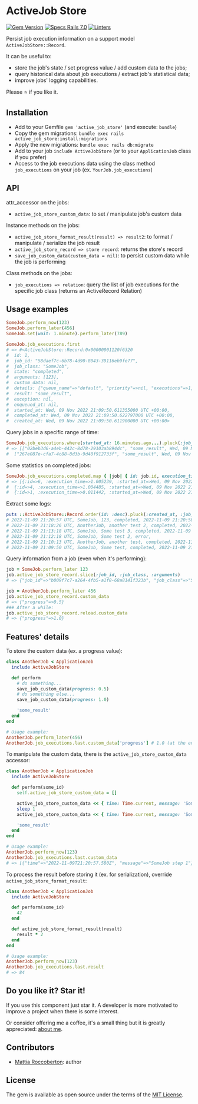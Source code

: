 # ActiveJob Store

[![Gem Version](https://badge.fury.io/rb/active_job_store.svg)](https://badge.fury.io/rb/active_job_store)
[![Specs Rails 7.0](https://github.com/blocknotes/active_job_store/actions/workflows/specs_70.yml/badge.svg)](https://github.com/blocknotes/active_job_store/actions/workflows/specs_70.yml)
[![Linters](https://github.com/blocknotes/active_job_store/actions/workflows/linters.yml/badge.svg)](https://github.com/blocknotes/active_job_store/actions/workflows/linters.yml)

Persist job execution information on a support model `ActiveJobStore::Record`.

It can be useful to:
- store the job's state / set progress value / add custom data to the jobs;
- query historical data about job executions / extract job's statistical data;
- improve jobs' logging capabilities.

Please ⭐ if you like it.

## Installation

- Add to your Gemfile `gem 'active_job_store'` (and execute: `bundle`)
- Copy the gem migrations: `bundle exec rails active_job_store:install:migrations`
- Apply the new migrations: `bundle exec rails db:migrate`
- Add to your job `include ActiveJobStore` (or to your `ApplicationJob` class if you prefer)
- Access to the job executions data using the class method `job_executions` on your job (ex. `YourJob.job_executions`)

## API

attr_accessor on the jobs:
- `active_job_store_custom_data`: to set / manipulate job's custom data

Instance methods on the jobs:
- `active_job_store_format_result(result) => result2`: to format / manipulate / serialize the job result
- `active_job_store_record => store record`: returns the store's record
- `save_job_custom_data(custom_data = nil)`: to persist custom data while the job is performing

Class methods on the jobs:
- `job_executions => relation`: query the list of job executions for the specific job class (returns an ActiveRecord Relation)

## Usage examples

```rb
SomeJob.perform_now(123)
SomeJob.perform_later(456)
SomeJob.set(wait: 1.minute).perform_later(789)

SomeJob.job_executions.first
# => #<ActiveJobStore::Record:0x00000001120f6320
#  id: 1,
#  job_id: "58daef7c-6b78-4d90-8043-39116eb9fe77",
#  job_class: "SomeJob",
#  state: "completed",
#  arguments: [123],
#  custom_data: nil,
#  details: {"queue_name"=>"default", "priority"=>nil, "executions"=>1, "exception_executions"=>{}, "timezone"=>"UTC"},
#  result: "some_result",
#  exception: nil,
#  enqueued_at: nil,
#  started_at: Wed, 09 Nov 2022 21:09:50.611355000 UTC +00:00,
#  completed_at: Wed, 09 Nov 2022 21:09:50.622797000 UTC +00:00,
#  created_at: Wed, 09 Nov 2022 21:09:50.611900000 UTC +00:00>
```

Query jobs in a specific range of time:

```rb
SomeJob.job_executions.where(started_at: 16.minutes.ago...).pluck(:job_id, :result, :started_at)
# => [["02beb3d6-a4eb-442c-8d78-29103ab894dc", "some_result", Wed, 09 Nov 2022 21:20:57.576018000 UTC +00:00],
#  ["267e087e-cfa7-4c88-8d3b-9d40f912733f", "some_result", Wed, 09 Nov 2022 21:13:18.011484000 UTC +00:00]]
```

Some statistics on completed jobs:

```rb
SomeJob.job_executions.completed.map { |job| { id: job.id, execution_time: job.completed_at - job.started_at, started_at: job.started_at } }
# => [{:id=>6, :execution_time=>1.005239, :started_at=>Wed, 09 Nov 2022 21:20:57.576018000 UTC +00:00},
#  {:id=>4, :execution_time=>1.004485, :started_at=>Wed, 09 Nov 2022 21:13:18.011484000 UTC +00:00},
#  {:id=>1, :execution_time=>0.011442, :started_at=>Wed, 09 Nov 2022 21:09:50.611355000 UTC +00:00}]
```

Extract some logs:

```rb
puts ::ActiveJobStore::Record.order(id: :desc).pluck(:created_at, :job_class, :arguments, :state, :completed_at).map { _1.join(', ') }
# 2022-11-09 21:20:57 UTC, SomeJob, 123, completed, 2022-11-09 21:20:58 UTC
# 2022-11-09 21:18:26 UTC, AnotherJob, another test 2, completed, 2022-11-09 21:18:26 UTC
# 2022-11-09 21:13:18 UTC, SomeJob, Some test 3, completed, 2022-11-09 21:13:19 UTC
# 2022-11-09 21:12:18 UTC, SomeJob, Some test 2, error,
# 2022-11-09 21:10:13 UTC, AnotherJob, another test, completed, 2022-11-09 21:10:13 UTC
# 2022-11-09 21:09:50 UTC, SomeJob, Some test, completed, 2022-11-09 21:09:50 UTC
```

Query information from a job (even when it's performing):

```rb
job = SomeJob.perform_later 123
job.active_job_store_record.slice(:job_id, :job_class, :arguments)
# => {"job_id"=>"b009f7c7-a264-4fb5-a1f8-68a8141f323b", "job_class"=>"SomeJob", "arguments"=>[123]}

job = AnotherJob.perform_later 456
job.active_job_store_record.custom_data
# => {"progress"=>0.5}
### After a while:
job.active_job_store_record.reload.custom_data
# => {"progress"=>1.0}
```

## Features' details

To store the custom data (ex. a progress value):

```rb
class AnotherJob < ApplicationJob
  include ActiveJobStore

  def perform
    # do something...
    save_job_custom_data(progress: 0.5)
    # do something else...
    save_job_custom_data(progress: 1.0)

    'some_result'
  end
end

# Usage example:
AnotherJob.perform_later(456)
AnotherJob.job_executions.last.custom_data['progress'] # 1.0 (at the end)
```

To manipulate the custom data, there is the `active_job_store_custom_data` accessor:

```rb
class AnotherJob < ApplicationJob
  include ActiveJobStore

  def perform(some_id)
    self.active_job_store_custom_data = []

    active_job_store_custom_data << { time: Time.current, message: 'SomeJob step 1' }
    sleep 1
    active_job_store_custom_data << { time: Time.current, message: 'SomeJob step 2' }

    'some_result'
  end
end

# Usage example:
AnotherJob.perform_now(123)
AnotherJob.job_executions.last.custom_data
# => [{"time"=>"2022-11-09T21:20:57.580Z", "message"=>"SomeJob step 1"}, {"time"=>"2022-11-09T21:20:58.581Z", "message"=>"SomeJob step 2"}]
```

To process the result before storing it (ex. for serialization), override `active_job_store_format_result`:

```rb
class AnotherJob < ApplicationJob
  include ActiveJobStore

  def perform(some_id)
    42
  end

  def active_job_store_format_result(result)
    result * 2
  end
end

# Usage example:
AnotherJob.perform_now(123)
AnotherJob.job_executions.last.result
# => 84
```

## Do you like it? Star it!

If you use this component just star it. A developer is more motivated to improve a project when there is some interest.

Or consider offering me a coffee, it's a small thing but it is greatly appreciated: [about me](https://www.blocknot.es/about-me).

## Contributors

- [Mattia Roccoberton](https://blocknot.es/): author

## License

The gem is available as open source under the terms of the [MIT License](https://opensource.org/licenses/MIT).
